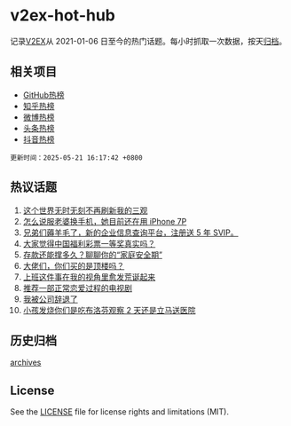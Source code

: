 # v2ex-hot-hub

 记录[V2EX](https://www.v2ex.com/)从 2021-01-06 日至今的热门话题。每小时抓取一次数据，按天[归档](archives)。
 
 ## 相关项目

- [GitHub热榜](https://github.com/lonnyzhang423/github-hot-hub)
- [知乎热榜](https://github.com/lonnyzhang423/zhihu-hot-hub)
- [微博热榜](https://github.com/lonnyzhang423/weibo-hot-hub)
- [头条热榜](https://github.com/lonnyzhang423/toutiao-hot-hub)
- [抖音热榜](https://github.com/lonnyzhang423/douyin-hot-hub)


 `更新时间：2025-05-21 16:17:42 +0800`

## 热议话题

1. [这个世界无时无刻不再刷新我的三观](https://www.v2ex.com/t/1133186)
1. [怎么说服老婆换手机，她目前还在用 iPhone 7P](https://www.v2ex.com/t/1133184)
1. [兄弟们薅羊毛了，新的企业信息查询平台，注册送 5 年 SVIP。](https://www.v2ex.com/t/1133226)
1. [大家觉得中国福利彩票一等奖真实吗？](https://www.v2ex.com/t/1133079)
1. [存款还能撑多久？聊聊你的“家庭安全期”](https://www.v2ex.com/t/1133086)
1. [大佬们，你们买的是顶楼吗？](https://www.v2ex.com/t/1133099)
1. [上班这件事在我的视角里愈发荒诞起来](https://www.v2ex.com/t/1133156)
1. [推荐一部正常恋爱过程的电视剧](https://www.v2ex.com/t/1133164)
1. [我被公司辞退了](https://www.v2ex.com/t/1133220)
1. [小孩发烧你们是吃布洛芬观察 2 天还是立马送医院](https://www.v2ex.com/t/1133074)

## 历史归档

[archives](archives)

## License

See the [LICENSE](LICENSE) file for license rights and limitations (MIT).
